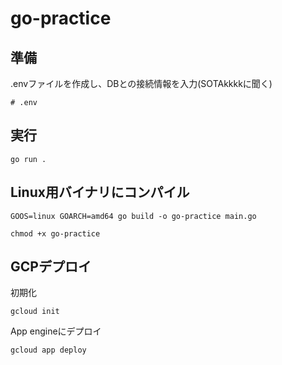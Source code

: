 # go-practice

## 準備

.envファイルを作成し、DBとの接続情報を入力(SOTAkkkkに聞く)
```env
# .env
```

## 実行
```shell
go run .
```

## Linux用バイナリにコンパイル
```shell
GOOS=linux GOARCH=amd64 go build -o go-practice main.go
```
```shell
chmod +x go-practice
```

## GCPデプロイ
初期化
```shell
gcloud init  
```

App engineにデプロイ
```shell
gcloud app deploy
```
